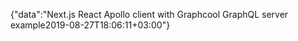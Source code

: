 {"data":"Next.js React Apollo client with Graphcool GraphQL server example2019-08-27T18:06:11+03:00"}

